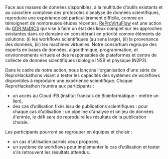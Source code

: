 Face aux masses de données disponibles, à la multitude d’outils existants et au caractère complexe des protocoles d’analyse de données scientifiques, reproduire une expérience est particulièrement difficile, comme en témoignent de nombreuses études récentes. [ReProVirtuFlow](https://www.madics.fr/actions/actions-en-cours/reprovirtuflow) est une action du [GDR MaDICS](https://www.madics.fr) qui vise à faire un état des lieux complet sur les approches existantes dans ce domaine en considérant en priorité comme éléments de solutions: (i) les workflows scientifiques (au sens large), (ii) la provenance des données, (iii) les machines virtuelles. Notre consortium regroupe des experts en bases de données, algorithmique, programmation, et environnements virtuels et des responsables de plateformes et centre de collecte de données scientifiques (biologie INSB et physique IN2P3).

Dans le cadre de notre action, nous lançons l'organisation d'une série de ReproHackathons visant à tester les capacités des systèmes de workflows disponibles à reproduire une expérience scientifique. 
Chaque ReproHackathon fournira aux participants : 
* un accès au Cloud IFB (institut francais de Bioinformatique - mettre un lien),
* des cas d’utilisation fixés issu de publications scientifiques : pour chaque cas d’utilisation : un pipeline d'analyse et un jeu de données d'entrée, le défi sera de reproduire les résultats de la publication choisie.

Les participants pourront se regrouper en équipes et choisir :
* un cas d’utilisation parmis ceux proposés,
* un système de workflows pour implémenter le cas d’utilisation et tester s'ils retrouvent les résultats attendus. 
